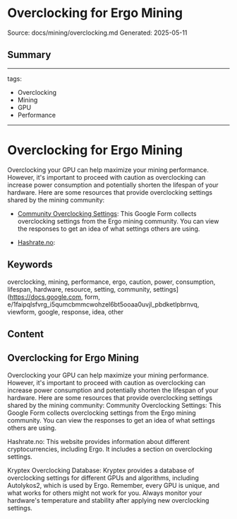 # Overclocking for Ergo Mining
Source: docs/mining/overclocking.md
Generated: 2025-05-11

## Summary
---
tags:
  - Overclocking
  - Mining
  - GPU
  - Performance
---

# Overclocking for Ergo Mining

Overclocking your GPU can help maximize your mining performance. However, it's important to proceed with caution as overclocking can increase power consumption and potentially shorten the lifespan of your hardware. Here are some resources that provide overclocking settings shared by the mining community:

- [Community Overclocking Settings](https://docs.google.com/forms/d/e/1FAIpQLSfvRg_I5QumCBmMCwOHzel6bt5OOAA0uvJl_PBdKEtlpbRnVQ/viewform): This Google Form collects overclocking settings from the Ergo mining community. You can view the responses to get an idea of what settings others are using.

- [Hashrate.no](https://hashrate.no/coins/ERG):

## Keywords
overclocking, mining, performance, ergo, caution, power, consumption, lifespan, hardware, resource, setting, community, settings](https://docs.google.com, form, e/1faipqlsfvrg_i5qumcbmmcwohzel6bt5ooaa0uvjl_pbdketlpbrnvq, viewform, google, response, idea, other

## Content
## Overclocking for Ergo Mining
Overclocking your GPU can help maximize your mining performance. However, it's important to proceed with caution as overclocking can increase power consumption and potentially shorten the lifespan of your hardware.
Here are some resources that provide overclocking settings shared by the mining community:
Community Overclocking Settings: This Google Form collects overclocking settings from the Ergo mining community. You can view the responses to get an idea of what settings others are using.


Hashrate.no: This website provides information about different cryptocurrencies, including Ergo. It includes a section on overclocking settings.


Kryptex Overclocking Database: Kryptex provides a database of overclocking settings for different GPUs and algorithms, including Autolykos2, which is used by Ergo.
Remember, every GPU is unique, and what works for others might not work for you. Always monitor your hardware's temperature and stability after applying new overclocking settings.
